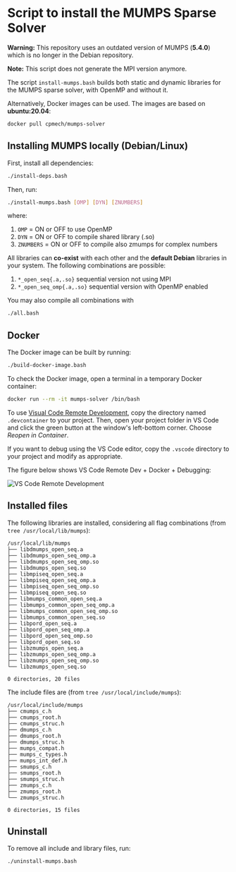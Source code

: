 # Script to install the MUMPS Sparse Solver

**Warning:** This repository uses an outdated version of MUMPS (**5.4.0**) which is no longer in the Debian repository.

**Note:** This script does not generate the MPI version anymore.

The script `install-mumps.bash` builds both static and dynamic libraries for the MUMPS sparse solver, with OpenMP and without it.

Alternatively, Docker images can be used. The images are based on **ubuntu:20.04**:

```bash
docker pull cpmech/mumps-solver
```

## Installing MUMPS locally (Debian/Linux)

First, install all dependencies:

```bash
./install-deps.bash
```

Then, run:

```bash
./install-mumps.bash [OMP] [DYN] [ZNUMBERS]
```

where:

1. `OMP` = ON or OFF to use OpenMP
2. `DYN` = ON or OFF to compile shared library (.so)
3. `ZNUMBERS` = ON or OFF to compile also zmumps for complex numbers

All libraries can **co-exist** with each other and the **default Debian** libraries in your system. The following combinations are possible:

1. `*_open_seq{.a,.so}` sequential version not using MPI
2. `*_open_seq_omp{.a,.so}` sequential version with OpenMP enabled

You may also compile all combinations with

```bash
./all.bash
```

## Docker

The Docker image can be built by running:

```bash
./build-docker-image.bash
```

To check the Docker image, open a terminal in a temporary Docker container:

```bash
docker run --rm -it mumps-solver /bin/bash
```

To use [Visual Code Remote Development](https://code.visualstudio.com/docs/remote/remote-overview), copy the directory named `.devcontainer` to your project. Then, open your project folder in VS Code and click the green button at the window's left-bottom corner. Choose _Reopen in Container_.

If you want to debug using the VS Code editor, copy the `.vscode` directory to your project and modify as appropriate.

The figure below shows VS Code Remote Dev + Docker + Debugging:

![VS Code Remote Development](Script-Install-Mumps-001.gif)

## Installed files

The following libraries are installed, considering all flag combinations (from `tree /usr/local/lib/mumps`):

```text
/usr/local/lib/mumps
├── libdmumps_open_seq.a
├── libdmumps_open_seq_omp.a
├── libdmumps_open_seq_omp.so
├── libdmumps_open_seq.so
├── libmpiseq_open_seq.a
├── libmpiseq_open_seq_omp.a
├── libmpiseq_open_seq_omp.so
├── libmpiseq_open_seq.so
├── libmumps_common_open_seq.a
├── libmumps_common_open_seq_omp.a
├── libmumps_common_open_seq_omp.so
├── libmumps_common_open_seq.so
├── libpord_open_seq.a
├── libpord_open_seq_omp.a
├── libpord_open_seq_omp.so
├── libpord_open_seq.so
├── libzmumps_open_seq.a
├── libzmumps_open_seq_omp.a
├── libzmumps_open_seq_omp.so
└── libzmumps_open_seq.so

0 directories, 20 files

```

The include files are (from `tree /usr/local/include/mumps`):

```text
/usr/local/include/mumps
├── cmumps_c.h
├── cmumps_root.h
├── cmumps_struc.h
├── dmumps_c.h
├── dmumps_root.h
├── dmumps_struc.h
├── mumps_compat.h
├── mumps_c_types.h
├── mumps_int_def.h
├── smumps_c.h
├── smumps_root.h
├── smumps_struc.h
├── zmumps_c.h
├── zmumps_root.h
└── zmumps_struc.h

0 directories, 15 files
```

## Uninstall

To remove all include and library files, run:

```bash
./uninstall-mumps.bash
```

